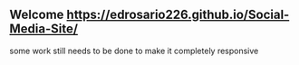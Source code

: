 ## Welcome https://edrosario226.github.io/Social-Media-Site/

some work still needs to be done to make it completely responsive
